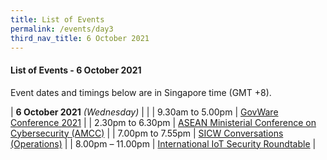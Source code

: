```yaml
---
title: List of Events
permalink: /events/day3
third_nav_title: 6 October 2021
---
```

#### **List of Events - 6 October 2021**

Event dates and timings below are in Singapore time (GMT +8). 

| **6 October 2021** *(Wednesday)* |                                                                                                |
| 9.30am to 5.00pm           | [GovWare Conference 2021](/events/govware2)                                                         |
| 2.30pm to 6.30pm           | [ASEAN Ministerial Conference on Cybersecurity (AMCC)](/events/amcc) |
| 7.00pm to 7.55pm           | [SICW Conversations (Operations)](/events/sicw-conversation-operations)                                                                 |
| 8.00pm – 11.00pm                | [International IoT Security Roundtable](/events/iot1)                                                          |